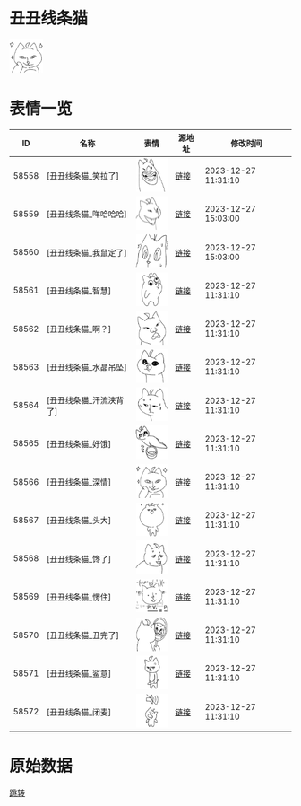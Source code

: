 # 丑丑线条猫

<img src="./cover.png" height="60" alt="cover" />

# 表情一览

|ID|名称|表情|源地址|修改时间|
|----|----|----|----|----|
|58558|[丑丑线条猫_笑拉了]|<img src="./pic/058558_%5B丑丑线条猫_笑拉了%5D.png" height="60" alt="笑拉了"/>|[链接](https://i0.hdslb.com/bfs/garb/411d8d5fee767a4e791bf61c90d40e4b2fcac095.png)|2023-12-27 11:31:10|
|58559|[丑丑线条猫_咩哈哈哈]|<img src="./pic/058559_%5B丑丑线条猫_咩哈哈哈%5D.png" height="60" alt="咩哈哈哈"/>|[链接](https://i0.hdslb.com/bfs/garb/ba941f3b477dcc29c89db07945cd0e25031d3cac.png)|2023-12-27 15:03:00|
|58560|[丑丑线条猫_我鼠定了]|<img src="./pic/058560_%5B丑丑线条猫_我鼠定了%5D.png" height="60" alt="我鼠定了"/>|[链接](https://i0.hdslb.com/bfs/garb/a1537b4af48965e5a78e6e02b42e42e8dbc7a65b.png)|2023-12-27 15:03:00|
|58561|[丑丑线条猫_智慧]|<img src="./pic/058561_%5B丑丑线条猫_智慧%5D.png" height="60" alt="智慧"/>|[链接](https://i0.hdslb.com/bfs/garb/28c93274e03c97c499f922c9a2292152ddec6c6f.png)|2023-12-27 11:31:10|
|58562|[丑丑线条猫_啊？]|<img src="./pic/058562_%5B丑丑线条猫_啊？%5D.png" height="60" alt="啊？"/>|[链接](https://i0.hdslb.com/bfs/garb/dce7001ffa13cae0960ab32e84b3e5ddec103772.png)|2023-12-27 11:31:10|
|58563|[丑丑线条猫_水晶吊坠]|<img src="./pic/058563_%5B丑丑线条猫_水晶吊坠%5D.png" height="60" alt="水晶吊坠"/>|[链接](https://i0.hdslb.com/bfs/garb/1f1cdb5c36c1c8d3312cd40d11bb751587dd4514.png)|2023-12-27 11:31:10|
|58564|[丑丑线条猫_汗流浃背了]|<img src="./pic/058564_%5B丑丑线条猫_汗流浃背了%5D.png" height="60" alt="汗流浃背了"/>|[链接](https://i0.hdslb.com/bfs/garb/a00f8986975a340426d68803731c03ad382fb84b.png)|2023-12-27 11:31:10|
|58565|[丑丑线条猫_好饿]|<img src="./pic/058565_%5B丑丑线条猫_好饿%5D.png" height="60" alt="好饿"/>|[链接](https://i0.hdslb.com/bfs/garb/8ba68ad6a421f1091ba4968825684d9122742f74.png)|2023-12-27 11:31:10|
|58566|[丑丑线条猫_深情]|<img src="./pic/058566_%5B丑丑线条猫_深情%5D.png" height="60" alt="深情"/>|[链接](https://i0.hdslb.com/bfs/garb/5eb74c8ee6c7744ffe014ed42afcd967a9c460d4.png)|2023-12-27 11:31:10|
|58567|[丑丑线条猫_头大]|<img src="./pic/058567_%5B丑丑线条猫_头大%5D.png" height="60" alt="头大"/>|[链接](https://i0.hdslb.com/bfs/garb/3526c519a9578e8611443eed25a97c85563cd889.png)|2023-12-27 11:31:10|
|58568|[丑丑线条猫_馋了]|<img src="./pic/058568_%5B丑丑线条猫_馋了%5D.png" height="60" alt="馋了"/>|[链接](https://i0.hdslb.com/bfs/garb/6e1e222da069c8e1de75b2b2e7150f880da99c7e.png)|2023-12-27 11:31:10|
|58569|[丑丑线条猫_愣住]|<img src="./pic/058569_%5B丑丑线条猫_愣住%5D.png" height="60" alt="愣住"/>|[链接](https://i0.hdslb.com/bfs/garb/4a1171821b76051e2091af6149c462e0dafdbc77.png)|2023-12-27 11:31:10|
|58570|[丑丑线条猫_丑完了]|<img src="./pic/058570_%5B丑丑线条猫_丑完了%5D.png" height="60" alt="丑完了"/>|[链接](https://i0.hdslb.com/bfs/garb/b90bc6c09418843c3b688079d73b8c137859421b.png)|2023-12-27 11:31:10|
|58571|[丑丑线条猫_鲨意]|<img src="./pic/058571_%5B丑丑线条猫_鲨意%5D.png" height="60" alt="鲨意"/>|[链接](https://i0.hdslb.com/bfs/garb/e5247b667c12e29719c84bdc7da4da161291f6cb.png)|2023-12-27 11:31:10|
|58572|[丑丑线条猫_闭麦]|<img src="./pic/058572_%5B丑丑线条猫_闭麦%5D.png" height="60" alt="闭麦"/>|[链接](https://i0.hdslb.com/bfs/garb/95150172cb2b1314fcebef37f938682110ef62a4.png)|2023-12-27 11:31:10|

# 原始数据

[跳转](./raw.json)

